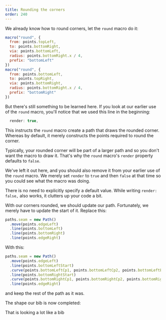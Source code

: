 ```yaml
---
title: Rounding the corners
order: 240
---
```


We already know how to round corners, let the `round` macro do it:

```js
macro("round", {
  from: points.topLeft,
  to: points.bottomRight,
  via: points.bottomLeft,
  radius: points.bottomRight.x / 4,
  prefix: "bottomLeft"
})
macro("round", {
  from: points.bottomLeft,
  to: points.topRight,
  via: points.bottomRight,
  radius: points.bottomRight.x / 4,
  prefix: "bottomRight"
})
```

But there's still something to be learned here. If you look at our earlier use of the `round` macro,
you'll notice that we used this line in the beginning:

```js
  render: true,
```

This instructs the `round` macro create a path that draws the rounded corner.
Whereas by default, it merely constructs the points required to round the corner.

Typically, your rounded corner will be part of a larger path and so you don't want the macro
to draw it. That's why the `round` macro's `render` property defaults to `false`.

We've left it out here, and you should also remove it from your earlier use of the `round` macro.
We merely set `render` to `true` and then `false` at that time so you could see what the macro was doing.

<Note>

There is no need to explicitly specify a default value. While writing `render: false,` also works, it clutters up your code a bit.

  </Note>

With our corners rounded, we should update our path.
Fortunately, we merely have to update the start of it. Replace this:

```js
paths.seam = new Path()
  .move(points.edgeLeft)
  .line(points.bottomLeft)
  .line(points.bottomRight)
  .line(points.edgeRight)
```

With this:

```js
paths.seam = new Path()
  .move(points.edgeLeft)
  .line(points.bottomLeftStart)
  .curve(points.bottomLeftCp1, points.bottomLeftCp2, points.bottomLeftEnd)
  .line(points.bottomRightStart)
  .curve(points.bottomRightCp1, points.bottomRightCp2, points.bottomRightEnd)
  .line(points.edgeRight)
```

and keep the rest of the path as it was.

The shape our bib is now completed:

<Example pattern="tutorial" part="step10">
That is looking a lot like a bib
</Example>
